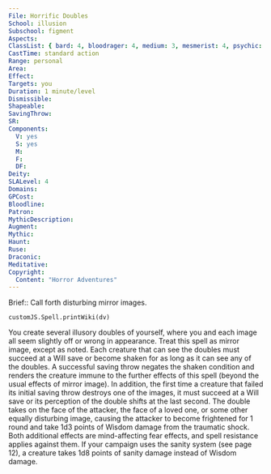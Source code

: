 ```yaml
---
File: Horrific Doubles
School: illusion
Subschool: figment
Aspects: 
ClassList: { bard: 4, bloodrager: 4, medium: 3, mesmerist: 4, psychic: 4, sorcerer: 4, wizard: 4 }
CastTime: standard action
Range: personal
Area: 
Effect: 
Targets: you
Duration: 1 minute/level
Dismissible: 
Shapeable: 
SavingThrow: 
SR: 
Components:
  V: yes
  S: yes
  M: 
  F: 
  DF: 
Deity: 
SLALevel: 4
Domains: 
GPCost: 
Bloodline: 
Patron: 
MythicDescription: 
Augment: 
Mythic: 
Haunt: 
Ruse: 
Draconic: 
Meditative: 
Copyright:
  Content: "Horror Adventures"
---
```

Brief:: Call forth disturbing mirror images.

```dataviewjs
customJS.Spell.printWiki(dv)
```

You create several illusory doubles of yourself, where you and each image all seem slightly off or wrong in appearance. Treat this spell as mirror image, except as noted.  Each creature that can see the doubles must succeed at a Will save or become shaken for as long as it can see any of the doubles. A successful saving throw negates the shaken condition  and renders the creature immune to the further effects of this spell (beyond the usual effects of mirror image). In addition, the first time a creature that failed its initial saving throw destroys one of the images, it must succeed at a Will save or its perception of the double shifts at the last second. The double takes on the face of the attacker, the face of a loved one, or some other equally disturbing image, causing the attacker to become frightened for 1 round and take 1d3 points of Wisdom damage from the traumatic shock. Both additional effects are mind-affecting fear effects, and spell resistance applies against them.  If your campaign uses the sanity system (see page 12), a creature takes 1d8 points of sanity damage instead of Wisdom damage.
